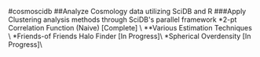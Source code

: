 #cosmoscidb
##Analyze Cosmology data utilizing SciDB and R
###Apply Clustering analysis methods through SciDB's parallel framework
*2-pt Correlation Function (Naive) [Complete] \\
**Various Estimation Techniques \\
*Friends-of Friends Halo Finder    [In Progress]\\
*Spherical Overdensity             [In Progress]\\

